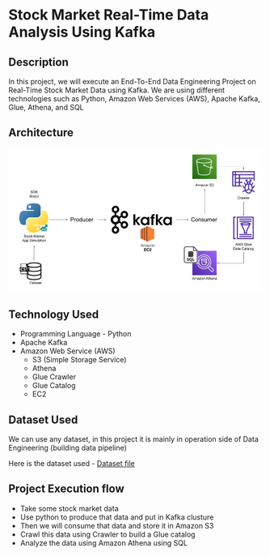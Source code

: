 # Stock Market Real-Time Data Analysis Using Kafka

## Description
In this project, we will execute an End-To-End Data Engineering Project on Real-Time Stock Market Data using Kafka. We are using different technologies such as Python, Amazon Web Services (AWS), Apache Kafka, Glue, Athena, and SQL

## Architecture
![Architecture](https://github.com/Prajwal0105/stock-market-real-time-data-analysis-using-kafka/blob/main/Architecture.jpg)

## Technology Used
- Programming Language - Python
- Apache Kafka
- Amazon Web Service (AWS)
  - S3 (Simple Storage Service)
  - Athena
  - Glue Crawler
  - Glue Catalog
  - EC2
 
## Dataset Used
We can use any dataset, in this project it is mainly in operation side of Data Engineering (building data pipeline)

Here is the dataset used - [Dataset file](https://github.com/Prajwal0105/stock-market-real-time-data-analysis-using-kafka/blob/main/indexProcessed.csv)

## Project Execution flow
- Take some stock market data
- Use python to produce that data and put in Kafka clusture
- Then we will consume that data and store it in Amazon S3
- Crawl this data using Crawler to build a Glue catalog
- Analyze the data using Amazon Athena using SQL

